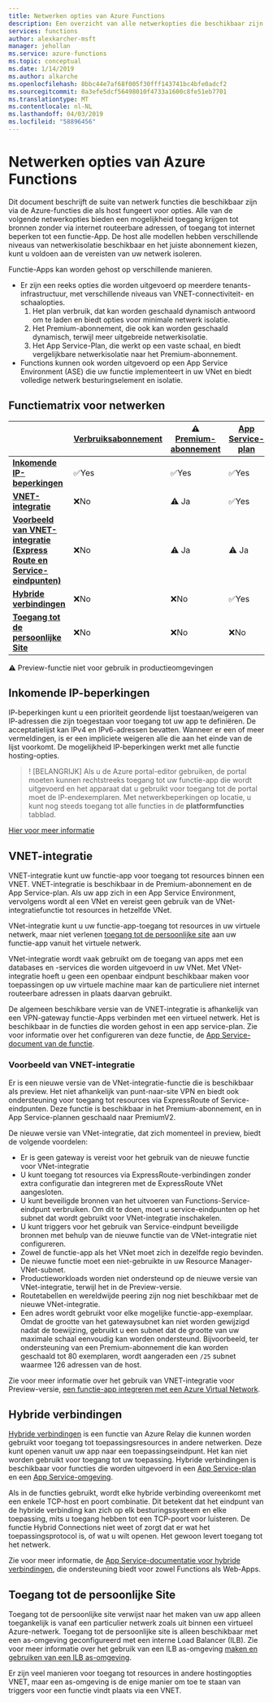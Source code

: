 ```yaml
---
title: Netwerken opties van Azure Functions
description: Een overzicht van alle netwerkopties die beschikbaar zijn in Azure Functions
services: functions
author: alexkarcher-msft
manager: jehollan
ms.service: azure-functions
ms.topic: conceptual
ms.date: 1/14/2019
ms.author: alkarche
ms.openlocfilehash: 8bbc44e7af68f005f30fff143741bc4bfe0adcf2
ms.sourcegitcommit: 0a3efe5dcf56498010f4733a1600c8fe51eb7701
ms.translationtype: MT
ms.contentlocale: nl-NL
ms.lasthandoff: 04/03/2019
ms.locfileid: "58896456"
---
```

# <a name="azure-functions-networking-options"></a>Netwerken opties van Azure Functions

Dit document beschrijft de suite van netwerk functies die beschikbaar zijn via de Azure-functies die als host fungeert voor opties. Alle van de volgende netwerkopties bieden een mogelijkheid toegang krijgen tot bronnen zonder via internet routeerbare adressen, of toegang tot internet beperken tot een functie-App. De host alle modellen hebben verschillende niveaus van netwerkisolatie beschikbaar en het juiste abonnement kiezen, kunt u voldoen aan de vereisten van uw netwerk isoleren.

Functie-Apps kan worden gehost op verschillende manieren.

* Er zijn een reeks opties die worden uitgevoerd op meerdere tenants-infrastructuur, met verschillende niveaus van VNET-connectiviteit- en schaalopties.
    1. Het plan verbruik, dat kan worden geschaald dynamisch antwoord om te laden en biedt opties voor minimale netwerk isolatie.
    1. Het Premium-abonnement, die ook kan worden geschaald dynamisch, terwijl meer uitgebreide netwerkisolatie.
    1. Het App Service-Plan, die werkt op een vaste schaal, en biedt vergelijkbare netwerkisolatie naar het Premium-abonnement.
* Functions kunnen ook worden uitgevoerd op een App Service Environment (ASE) die uw functie implementeert in uw VNet en biedt volledige netwerk besturingselement en isolatie.

## <a name="networking-feature-matrix"></a>Functiematrix voor netwerken

|                |[Verbruiksabonnement](functions-scale.md#consumption-plan)|⚠ [Premium-abonnement](functions-scale.md##premium-plan-public-preview)|[App Service-plan](functions-scale.md#app-service-plan)|[App Service-omgeving](../app-service/environment/intro.md)|
|----------------|-----------|----------------|---------|-----------------------|  
|[**Inkomende IP-beperkingen**](#inbound-ip-restrictions)|✅Yes|✅Yes|✅Yes|✅Yes|
|[**VNET-integratie**](#vnet-integration)|❌No|⚠ Ja|✅Yes|✅Yes|
|[**Voorbeeld van VNET-integratie (Express Route en Service-eindpunten)**](#preview-vnet-integration)|❌No|⚠ Ja|⚠ Ja|✅Yes|
|[**Hybride verbindingen**](#hybrid-connections)|❌No|❌No|✅Yes|✅Yes|
|[**Toegang tot de persoonlijke Site**](#private-site-access)|❌No| ❌No|❌No|✅Yes|

⚠ Preview-functie niet voor gebruik in productieomgevingen

## <a name="inbound-ip-restrictions"></a>Inkomende IP-beperkingen

IP-beperkingen kunt u een prioriteit geordende lijst toestaan/weigeren van IP-adressen die zijn toegestaan voor toegang tot uw app te definiëren. De acceptatielijst kan IPv4 en IPv6-adressen bevatten. Wanneer er een of meer vermeldingen, is er een impliciete weigeren alle die aan het einde van de lijst voorkomt. De mogelijkheid IP-beperkingen werkt met alle functie hosting-opties.

> ! [BELANGRIJK] Als u de Azure portal-editor gebruiken, de portal moeten kunnen rechtstreeks toegang tot uw functie-app die wordt uitgevoerd en het apparaat dat u gebruikt voor toegang tot de portal moet de IP-endexemplaren. Met netwerkbeperkingen op locatie, u kunt nog steeds toegang tot alle functies in de **platformfuncties** tabblad.

[Hier voor meer informatie](https://docs.microsoft.com/azure/app-service/app-service-ip-restrictions)

## <a name="vnet-integration"></a>VNET-integratie

VNET-integratie kunt uw functie-app voor toegang tot resources binnen een VNET. VNET-integratie is beschikbaar in de Premium-abonnement en de App Service-plan. Als uw app zich in een App Service Environment, vervolgens wordt al een VNet en vereist geen gebruik van de VNet-integratiefunctie tot resources in hetzelfde VNet.

VNet-integratie kunt u uw functie-app-toegang tot resources in uw virtuele netwerk, maar niet verlenen [toegang tot de persoonlijke site](#private-site-access) aan uw functie-app vanuit het virtuele netwerk.

VNet-integratie wordt vaak gebruikt om de toegang van apps met een databases en -services die worden uitgevoerd in uw VNet. Met VNet-integratie hoeft u geen een openbaar eindpunt beschikbaar maken voor toepassingen op uw virtuele machine maar kan de particuliere niet internet routeerbare adressen in plaats daarvan gebruikt.

De algemeen beschikbare versie van de VNET-integratie is afhankelijk van een VPN-gateway functie-Apps verbinden met een virtueel netwerk. Het is beschikbaar in de functies die worden gehost in een app service-plan. Zie voor informatie over het configureren van deze functie, de [App Service-document van de functie](../app-service/web-sites-integrate-with-vnet.md#enabling-vnet-integration).

### <a name="preview-vnet-integration"></a>Voorbeeld van VNET-integratie

Er is een nieuwe versie van de VNet-integratie-functie die is beschikbaar als preview. Het niet afhankelijk van punt-naar-site VPN en biedt ook ondersteuning voor toegang tot resources via ExpressRoute of Service-eindpunten. Deze functie is beschikbaar in het Premium-abonnement, en in App Service-plannen geschaald naar PremiumV2.

De nieuwe versie van VNet-integratie, dat zich momenteel in preview, biedt de volgende voordelen:

* Er is geen gateway is vereist voor het gebruik van de nieuwe functie voor VNet-integratie
* U kunt toegang tot resources via ExpressRoute-verbindingen zonder extra configuratie dan integreren met de ExpressRoute VNet aangesloten.
* U kunt beveiligde bronnen van het uitvoeren van Functions-Service-eindpunt verbruiken. Om dit te doen, moet u service-eindpunten op het subnet dat wordt gebruikt voor VNet-integratie inschakelen.
* U kunt triggers voor het gebruik van Service-eindpunt beveiligde bronnen met behulp van de nieuwe functie van de VNet-integratie niet configureren. 
* Zowel de functie-app als het VNet moet zich in dezelfde regio bevinden.
* De nieuwe functie moet een niet-gebruikte in uw Resource Manager-VNet-subnet.
* Productieworkloads worden niet ondersteund op de nieuwe versie van VNet-integratie, terwijl het in de Preview-versie.
* Routetabellen en wereldwijde peering zijn nog niet beschikbaar met de nieuwe VNet-integratie.
* Een adres wordt gebruikt voor elke mogelijke functie-app-exemplaar. Omdat de grootte van het gatewaysubnet kan niet worden gewijzigd nadat de toewijzing, gebruikt u een subnet dat de grootte van uw maximale schaal eenvoudig kan worden ondersteund. Bijvoorbeeld, ter ondersteuning van een Premium-abonnement die kan worden geschaald tot 80 exemplaren, wordt aangeraden een `/25` subnet waarmee 126 adressen van de host.

Zie voor meer informatie over het gebruik van VNET-integratie voor Preview-versie, [een functie-app integreren met een Azure Virtual Network](functions-create-vnet.md).

## <a name="hybrid-connections"></a>Hybride verbindingen

[Hybride verbindingen](../service-bus-relay/relay-hybrid-connections-protocol.md) is een functie van Azure Relay die kunnen worden gebruikt voor toegang tot toepassingsresources in andere netwerken. Deze kunt openen vanuit uw app naar een toepassingseindpunt. Het kan niet worden gebruikt voor toegang tot uw toepassing. Hybride verbindingen is beschikbaar voor functies die worden uitgevoerd in een [App Service-plan](functions-scale.md#app-service-plan) en een [App Service-omgeving](../app-service/environment/intro.md).

Als in de functies gebruikt, wordt elke hybride verbinding overeenkomt met een enkele TCP-host en poort combinatie. Dit betekent dat het eindpunt van de hybride verbinding kan zich op elk besturingssysteem en elke toepassing, mits u toegang hebben tot een TCP-poort voor luisteren. De functie Hybrid Connections niet weet of zorgt dat er wat het toepassingsprotocol is, of wat u wilt openen. Het gewoon levert toegang tot het netwerk.

Zie voor meer informatie, de [App Service-documentatie voor hybride verbindingen](../app-service/app-service-hybrid-connections.md), die ondersteuning biedt voor zowel Functions als Web-Apps.

## <a name="private-site-access"></a>Toegang tot de persoonlijke Site

Toegang tot de persoonlijke site verwijst naar het maken van uw app alleen toegankelijk is vanaf een particulier netwerk zoals uit binnen een virtueel Azure-netwerk. Toegang tot de persoonlijke site is alleen beschikbaar met een as-omgeving geconfigureerd met een interne Load Balancer (ILB). Zie voor meer informatie over het gebruik van een ILB as-omgeving [maken en gebruiken van een ILB as-omgeving](../app-service/environment/create-ilb-ase.md).

Er zijn veel manieren voor toegang tot resources in andere hostingopties VNET, maar een as-omgeving is de enige manier om toe te staan van triggers voor een functie vindt plaats via een VNET.
